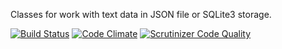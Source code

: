 Classes for work with text data in JSON file or SQLite3 storage.

[![Build Status](https://travis-ci.org/bpteam/list.svg?branch=master)](https://travis-ci.org/bpteam/list)
[![Code Climate](https://codeclimate.com/github/bpteam/list/badges/gpa.svg)](https://codeclimate.com/github/bpteam/list)
[![Scrutinizer Code Quality](https://scrutinizer-ci.com/g/bpteam/list/badges/quality-score.png?b=master)](https://scrutinizer-ci.com/g/bpteam/list/?branch=master)